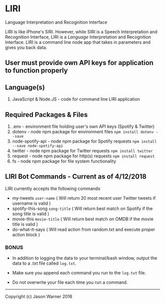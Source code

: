 # LIRI
Language Interpretation and Recognition Interface

LIRI is like iPhone's SIRI. However, while SIRI is a Speech Interpretation and Recognition Interface, LIRI is a _Language_ Interpretation and Recognition Interface. LIRI is a command line node app that takes in parameters and gives you back data.

## User must provide own API keys for application to function properly

## Language(s)
1. JavaScript & Node.JS - code for command line LIRI application

## Required Packages & Files
1. .env - environment file holding user's own API keys (Spotify & Twitter)
2. dotenv - node npm package for environment files `npm install dotenv --save`
4. node-spotify-api - node npm package for Spotify requests `npm install --save node-spotify-api`
5. twitter - node npm package for Twitter requests `npm install twitter`
6. request - node npm package for http(s) requests `npm install request`
7. fs - node npm package for file system functionality

## LIRI Bot Commands - Current as of 4/12/2018
LIRI currently accepts the following commands
    
  * my-tweets `user-name` ( Will return 20 most recent user Twitter tweets if username is valid )
  * spotify-this-song `song-title` ( Will return best match on Spotify if the song title is valid )
  * movie-this `movie-title` ( Will return best match on OMDB if the movie title is valid )
  * do-what-it-says  ( Will read action from random.txt and execute proper action block )

### BONUS

* In addition to logging the data to your terminal/bash window, output the data to a .txt file called `log.txt`.

* Make sure you append each command you run to the `log.txt` file. 

* Do not overwrite your file each time you run a command.

---
Copyright (c) Jason Warner 2018